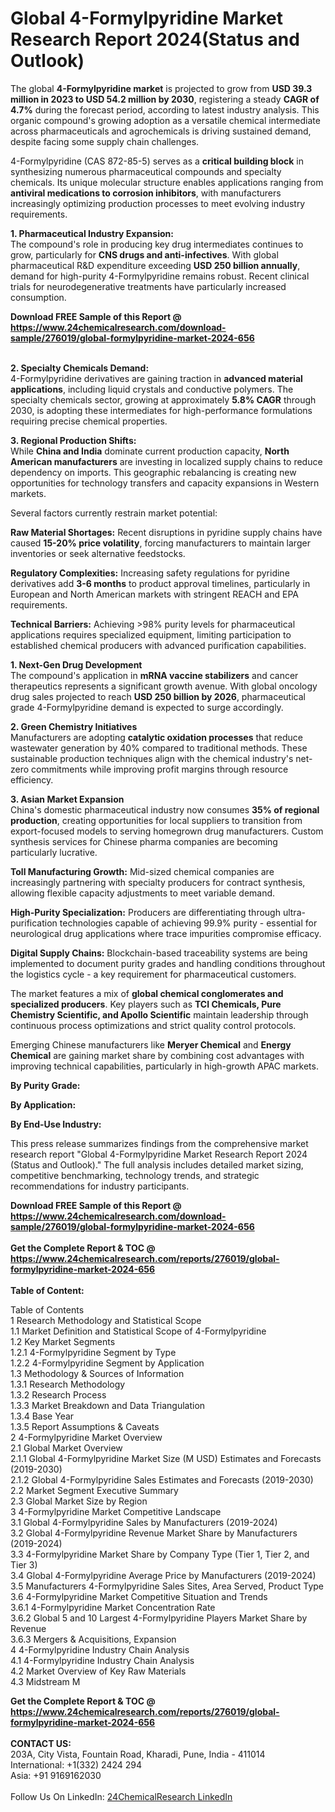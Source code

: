 <h1>Global 4-Formylpyridine Market Research Report 2024(Status and Outlook)</h1><p>The global <strong>4-Formylpyridine market</strong> is projected to grow from <strong>USD 39.3 million in 2023 to USD 54.2 million by 2030</strong>, registering a steady <strong>CAGR of 4.7%</strong> during the forecast period, according to latest industry analysis. This organic compound's growing adoption as a versatile chemical intermediate across pharmaceuticals and agrochemicals is driving sustained demand, despite facing some supply chain challenges.</p><p>4-Formylpyridine (CAS 872-85-5) serves as a <strong>critical building block</strong> in synthesizing numerous pharmaceutical compounds and specialty chemicals. Its unique molecular structure enables applications ranging from <strong>antiviral medications to corrosion inhibitors</strong>, with manufacturers increasingly optimizing production processes to meet evolving industry requirements.</p><p><strong>1. Pharmaceutical Industry Expansion:</strong><br>
The compound's role in producing key drug intermediates continues to grow, particularly for <strong>CNS drugs and anti-infectives</strong>. With global pharmaceutical R&amp;D expenditure exceeding <strong>USD 250 billion annually</strong>, demand for high-purity 4-Formylpyridine remains robust. Recent clinical trials for neurodegenerative treatments have particularly increased consumption.</p><div><b>Download FREE Sample of this Report @ 
            <a href="https://www.24chemicalresearch.com/download-sample/276019/global-formylpyridine-market-2024-656">
            https://www.24chemicalresearch.com/download-sample/276019/global-formylpyridine-market-2024-656</a></b></div><br><p><strong>2. Specialty Chemicals Demand:</strong><br>
4-Formylpyridine derivatives are gaining traction in <strong>advanced material applications</strong>, including liquid crystals and conductive polymers. The specialty chemicals sector, growing at approximately <strong>5.8% CAGR</strong> through 2030, is adopting these intermediates for high-performance formulations requiring precise chemical properties.</p><p><strong>3. Regional Production Shifts:</strong><br>
While <strong>China and India</strong> dominate current production capacity, <strong>North American manufacturers</strong> are investing in localized supply chains to reduce dependency on imports. This geographic rebalancing is creating new opportunities for technology transfers and capacity expansions in Western markets.</p><p>Several factors currently restrain market potential:</p><p><strong>Raw Material Shortages:</strong> Recent disruptions in pyridine supply chains have caused <strong>15-20% price volatility</strong>, forcing manufacturers to maintain larger inventories or seek alternative feedstocks.</p><p><strong>Regulatory Complexities:</strong> Increasing safety regulations for pyridine derivatives add <strong>3-6 months</strong> to product approval timelines, particularly in European and North American markets with stringent REACH and EPA requirements.</p><p><strong>Technical Barriers:</strong> Achieving &gt;98% purity levels for pharmaceutical applications requires specialized equipment, limiting participation to established chemical producers with advanced purification capabilities.</p><p><strong>1. Next-Gen Drug Development</strong><br>
The compound's application in <strong>mRNA vaccine stabilizers</strong> and cancer therapeutics represents a significant growth avenue. With global oncology drug sales projected to reach <strong>USD 250 billion by 2026</strong>, pharmaceutical grade 4-Formylpyridine demand is expected to surge accordingly.</p><p><strong>2. Green Chemistry Initiatives</strong><br>
Manufacturers are adopting <strong>catalytic oxidation processes</strong> that reduce wastewater generation by 40% compared to traditional methods. These sustainable production techniques align with the chemical industry's net-zero commitments while improving profit margins through resource efficiency.</p><p><strong>3. Asian Market Expansion</strong><br>
China's domestic pharmaceutical industry now consumes <strong>35% of regional production</strong>, creating opportunities for local suppliers to transition from export-focused models to serving homegrown drug manufacturers. Custom synthesis services for Chinese pharma companies are becoming particularly lucrative.</p><p><strong>Toll Manufacturing Growth:</strong> Mid-sized chemical companies are increasingly partnering with specialty producers for contract synthesis, allowing flexible capacity adjustments to meet variable demand.</p><p><strong>High-Purity Specialization:</strong> Producers are differentiating through ultra-purification technologies capable of achieving 99.9% purity - essential for neurological drug applications where trace impurities compromise efficacy.</p><p><strong>Digital Supply Chains:</strong> Blockchain-based traceability systems are being implemented to document purity grades and handling conditions throughout the logistics cycle - a key requirement for pharmaceutical customers.</p><p>The market features a mix of <strong>global chemical conglomerates and specialized producers</strong>. Key players such as <strong>TCI Chemicals, Pure Chemistry Scientific, and Apollo Scientific</strong> maintain leadership through continuous process optimizations and strict quality control protocols.</p><p>Emerging Chinese manufacturers like <strong>Meryer Chemical</strong> and <strong>Energy Chemical</strong> are gaining market share by combining cost advantages with improving technical capabilities, particularly in high-growth APAC markets.</p><p><strong>By Purity Grade:</strong></p><p><strong>By Application:</strong></p><p><strong>By End-Use Industry:</strong></p><p>This press release summarizes findings from the comprehensive market research report "Global 4-Formylpyridine Market Research Report 2024 (Status and Outlook)." The full analysis includes detailed market sizing, competitive benchmarking, technology trends, and strategic recommendations for industry participants.</p><div><b>Download FREE Sample of this Report @ 
            <a href="https://www.24chemicalresearch.com/download-sample/276019/global-formylpyridine-market-2024-656">
            https://www.24chemicalresearch.com/download-sample/276019/global-formylpyridine-market-2024-656</a></b></div><br><div><b>Get the Complete Report & TOC @ 
            <a href="https://www.24chemicalresearch.com/reports/276019/global-formylpyridine-market-2024-656">
            https://www.24chemicalresearch.com/reports/276019/global-formylpyridine-market-2024-656</a></b></div><br>
            <b>Table of Content:</b><p>Table of Contents<br />
1 Research Methodology and Statistical Scope<br />
1.1 Market Definition and Statistical Scope of 4-Formylpyridine<br />
1.2 Key Market Segments<br />
1.2.1 4-Formylpyridine Segment by Type<br />
1.2.2 4-Formylpyridine Segment by Application<br />
1.3 Methodology & Sources of Information<br />
1.3.1 Research Methodology<br />
1.3.2 Research Process<br />
1.3.3 Market Breakdown and Data Triangulation<br />
1.3.4 Base Year<br />
1.3.5 Report Assumptions & Caveats<br />
2 4-Formylpyridine Market Overview<br />
2.1 Global Market Overview<br />
2.1.1 Global 4-Formylpyridine Market Size (M USD) Estimates and Forecasts (2019-2030)<br />
2.1.2 Global 4-Formylpyridine Sales Estimates and Forecasts (2019-2030)<br />
2.2 Market Segment Executive Summary<br />
2.3 Global Market Size by Region<br />
3 4-Formylpyridine Market Competitive Landscape<br />
3.1 Global 4-Formylpyridine Sales by Manufacturers (2019-2024)<br />
3.2 Global 4-Formylpyridine Revenue Market Share by Manufacturers (2019-2024)<br />
3.3 4-Formylpyridine Market Share by Company Type (Tier 1, Tier 2, and Tier 3)<br />
3.4 Global 4-Formylpyridine Average Price by Manufacturers (2019-2024)<br />
3.5 Manufacturers 4-Formylpyridine Sales Sites, Area Served, Product Type<br />
3.6 4-Formylpyridine Market Competitive Situation and Trends<br />
3.6.1 4-Formylpyridine Market Concentration Rate<br />
3.6.2 Global 5 and 10 Largest 4-Formylpyridine Players Market Share by Revenue<br />
3.6.3 Mergers & Acquisitions, Expansion<br />
4 4-Formylpyridine Industry Chain Analysis<br />
4.1 4-Formylpyridine Industry Chain Analysis<br />
4.2 Market Overview of Key Raw Materials<br />
4.3 Midstream M</p><div><b>Get the Complete Report & TOC @ 
            <a href="https://www.24chemicalresearch.com/reports/276019/global-formylpyridine-market-2024-656">
            https://www.24chemicalresearch.com/reports/276019/global-formylpyridine-market-2024-656</a></b></div><br><b>CONTACT US:</b><br>
            203A, City Vista, Fountain Road, Kharadi, Pune, India - 411014<br>
            International: +1(332) 2424 294<br>
            Asia: +91 9169162030 <br><br>
            Follow Us On LinkedIn: <a href="https://www.linkedin.com/company/24chemicalresearch/">24ChemicalResearch LinkedIn</a>